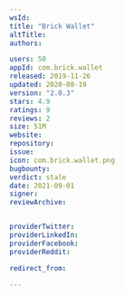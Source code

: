 ```yaml
---
wsId: 
title: "Brick Wallet"
altTitle: 
authors:

users: 50
appId: com.brick.wallet
released: 2019-11-26
updated: 2020-08-19
version: "2.0.3"
stars: 4.9
ratings: 9
reviews: 2
size: 51M
website: 
repository: 
issue: 
icon: com.brick.wallet.png
bugbounty: 
verdict: stale
date: 2021-09-01
signer: 
reviewArchive:


providerTwitter: 
providerLinkedIn: 
providerFacebook: 
providerReddit: 

redirect_from:

---
```



